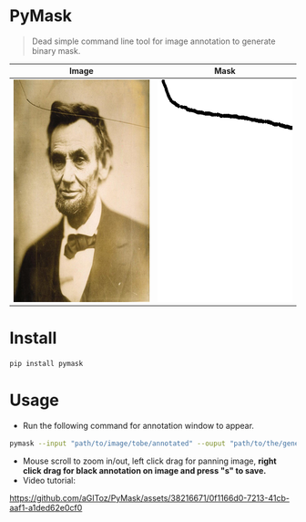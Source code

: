 # PyMask
> Dead simple command line tool for image annotation to generate binary mask.

| Image     | Mask |
| ----------- | ----------- |
|<img src="./data/lincoln.png" alt="org_img" width="320" height="390">   | <img src="./data/mask.png" alt="mask" width="320" height="390">    |


# Install
```bash
pip install pymask
```

# Usage
- Run the following command for annotation window to appear.
```bash
pymask --input "path/to/image/tobe/annotated" --ouput "path/to/the/generated/mask"
```
- Mouse scroll to zoom in/out, left click drag for panning image, **right click drag for black annotation on image and press "s" to save.**
- Video tutorial:

https://github.com/aGIToz/PyMask/assets/38216671/0f1166d0-7213-41cb-aaf1-a1ded62e0cf0
